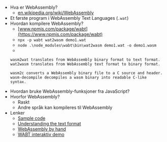 
- Hva er WebAssembly?
  - [en.wikipedia.org/wiki/WebAssembly](https://en.wikipedia.org/wiki/WebAssembly)
- Et første program i WebAssembly Text Languages (`.wat`)
- Hvordan kompilere WebAssembly?
  - [www.npmjs.com/package/wabt](https://www.npmjs.com/package/wabt)
  - `npx -p wabt wat2wasm demo1.wat`
  - `node .\node_modules\wabt\bin\wat2wasm demo1.wat -o demo1.wasm`
  - 
   ```
   wasm2wat translates from WebAssembly binary format to text format.
   wat2wasm translates from WebAssembly text format to binary format.

   wasm2c converts a WebAssembly binary file to a C source and header.
   wasm-decompile decompiles a wasm binary into readable C-like syntax.
   ```
- Hvordan bruke WebAssembly-funksjoner fra JavaScript?
- Hvorfor WebAssembly?
  - Raskt
  - Andre språk kan kompileres til WebAssembly
- Lenker
  - [Sample code](https://github.com/eliben/wasm-wat-samples)
  - [Understanding the text format](https://developer.mozilla.org/en-US/docs/WebAssembly/Understanding_the_text_format)
  - [WebAssembly by hand](https://blog.scottlogic.com/2018/04/26/webassembly-by-hand.html)
  - [WABT interaktiv demo](https://webassembly.github.io/wabt/demo/wat2wasm)
